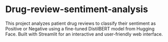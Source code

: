 # Drug-review-sentiment-analysis
This project analyzes patient drug reviews to classify their sentiment as Positive or Negative using a fine-tuned DistilBERT model from Hugging Face. Built with Streamlit for an interactive and user-friendly web interface.
